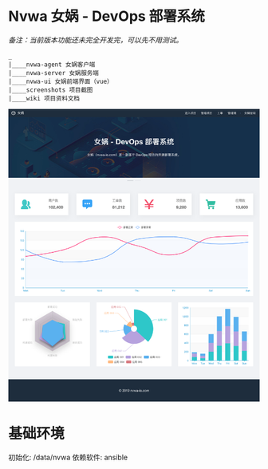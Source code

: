 # Nvwa 女娲 - DevOps 部署系统

*备注：当前版本功能还未完全开发完，可以先不用测试。*


```
_
|____nvwa-agent 女娲客户端
|____nvwa-server 女娲服务端
|____nvwa-ui 女娲前端界面（vue）
|____screenshots 项目截图
|____wiki 项目资料文档

```
![nvwa-home](./screenshots/home.png)

# 基础环境

初始化: /data/nvwa
依赖软件: ansible